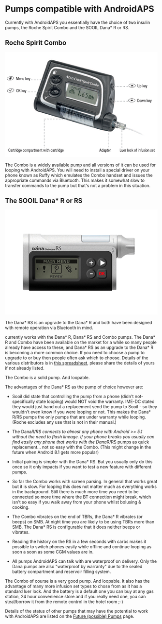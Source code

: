 # Pumps compatible with AndroidAPS

Currently with AndroidAPS you essentially have the choice of two insulin pumps, the Roche Spirit Combo and the SOOIL Dana* R or RS. 

## Roche Spirit Combo

![](../images/combo_pump.png)

The Combo is a widely available pump and all versions of it can be used for looping with AndroidAPS. You will need to install a special driver on your phone known as Ruffy which emulates the Combo handset and issues the appropriate commands via Bluetooth. This makes it somewhat slow to transfer commands to the pump but that's not a problem in this situation.


## The SOOIL Dana* R or RS

![](../images/Dana_RS_pump.png)

The Dana* RS is an upgrade to the Dana* R and both have been designed with remote operation via Bluetooth in mind. 

currently works with the Dana* R, Dana* RS and Combo pumps. The Dana* R and Combo have been available on the market for a while so many people already have access to these, and Dana* RS as an upgrade to the Dana* R is becoming a more common choice.  If you need to choose a pump to upgrade to or buy then people often ask which to choose. Details of the various distributors is in [this spreadsheet](https://drive.google.com/open?id=1CRfmmjA-0h_9nkRViP3J9FyflT9eu-a8HeMrhrKzKz0), please share the details of yours if not already listed.








The Combo is a solid pump. And loopable.

The advantages of the Dana* RS as the pump of choice however are:

* Sooil did state that controlling the pump from a phone (didn't not-specifically state looping) would NOT void the warranty. IME-DC stated they would just hand out a replacement send the pump to Sooil - so they wouldn't even know if you were looping or not. This makes the Dana* R/RS pumps the only pumps that are under warranty while looping. (Roche excludes any use that is not in their manual.)

* The Dana*R/RS connects to almost any phone with Android >= 5.1 without the need to flash lineage. If your phone breaks you usually can find easily any phone that works with the Dana*R/RS pumps as quick replacement... not so easy with the Combo. (This might change in the future when Android 8.1 gets more popular)

* Initial pairing is simpler with the Dana* RS. But you usually only do this once so it only impacts if you want to test a new feature with different pumps.

* So far the Combo works with screen parsing. In general that works great but it is slow. For looping this does not matter much as everything works in the background. Still there is much more time you need to be connected so more time where the BT connection might break, which isn't so easy if you walk away from your phone whilst bolusing & cooking. 

* The Combo vibrates on the end of TBRs, the Dana* R vibrates (or beeps) on SMB. At night time you are likely to be using TBRs more than SMB.  The Dana* RS is configurable that it does neither beeps or vibrates.

* Reading the history on the RS in a few seconds with carbs makes it possible to switch phones easily while offline and continue looping as soon a soon as some CGM values are in.

* All pumps AndroidAPS can talk with are waterproof on delivery. Only the Dana pumps are also "waterproof by warranty" due to the sealed battery compartment and reservoir filling system. 

The Combo of course is a very good pump. And loopable. It also has the advantage of many more infusion set types to chose from as it has a standard luer lock. And the battery is a default one you can buy at any gas station, 24 hour convenience store and if you really need one, you can steal/borrow it from the remote control in the hotel room ;-)

Details of the status of other pumps that may have the potential to work with AndroidAPS are listed on the [Future (possible) Pumps](Future-possible-Pump-Drivers.md) page.
